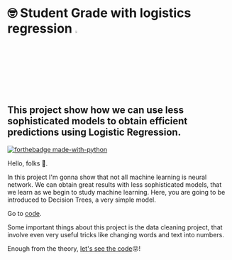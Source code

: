 # :nerd_face: Student Grade with logistics regression <a><img src=https://www.emoji.com/wp-content/uploads/filebase/icons/emoji-icon-glossy-07-10-objects-office-notebook-variant-tidy-72dpi-forPersonalUseOnly.png width=3.5%></a>

## This project show how we can use less sophisticated models to obtain efficient predictions using Logistic Regression.

[![forthebadge made-with-python](http://ForTheBadge.com/images/badges/made-with-python.svg)](https://www.python.org/)

Hello, folks 👋.

In this project I'm gonna show that not all machine learning is neural network. We can obtain great results with less sophisticated models, that we learn as we begin to study machine learning. Here, you are going to be introduced to Decision Trees, a very simple model.

Go to [code](https://github.com/miguelrferreiraf/student_grade_log_regression/blob/main/por_student_FINALIZADO.ipynb).

Some important things about this project is the data cleaning project, that involve even very useful tricks like changing words and text into numbers.



Enough from the theory, [let's see the code](https://github.com/miguelrferreiraf/student_grade_log_regression/blob/main/por_student_FINALIZADO.ipynb):stuck_out_tongue_winking_eye:!
